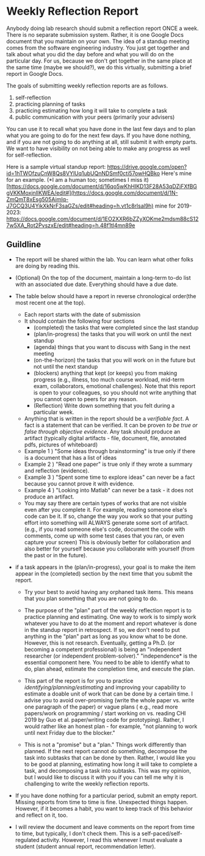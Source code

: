 # Weekly Reflection Report

Anybody doing lab research should submit a reflection report ONCE a week. There is no separate submission system. Rather, it is one Google Docs document that you maintain on your own. The idea of a standup meeting comes from the software engineering industry. You just get together and talk about what you did the day before and what you will do on the particular day. For us, because we don't get together in the same place at the same time (maybe we should?), we do this virtually, submitting a brief report in Google Docs. 

The goals of submitting weekly reflection reports are as follows. 

1) self-reflection 
2) practicing planning of tasks 
3) practicing estimating how long it will take to complete a task 
4) public communication with your peers (primarily your advisers)

You can use it to recall what you have done in the last few days and to plan what you are going to do for the next few days. If you have done nothing, and if you are not going to do anything at all, still submit it with empty parts. We want to have visibility on not being able to make any progress as well for self-reflection. 

Here is a sample virtual standup report: https://drive.google.com/open?id=1hTWOfzuCnW8Qs8VYlUq1ubUQnNDSmf0cti57owHQBko 
Here's mine for an example. (*I am a human too; sometimes I miss it) [https://docs.google.com/document/d/16qo5wKhHIKD13F28A53qDZjFXfBGgVKKMoxjnIlKWEA/edit#](https://docs.google.com/document/d/1N-ZmQmT8xEsg505AimIq-J7GCQ3U4YikXkNrF3saGZs/edit#heading=h.vt1c8rlsal9h)
mine for 2019-2023: https://docs.google.com/document/d/1EO2XXR6bZZyXOKme2mdsm88cS127w5XA_Rot2PvszxE/edit#heading=h.48f1tl4mn89e 

## Guildline
- The report will be shared within the lab. You can learn what other folks are doing by reading this.
- (Optional) On the top of the document, maintain a long-term to-do list with an associated due date. Everything should have a due date. 
- The table below should have a report in reverse chronological order(the most recent one at the top). 
  - Each report starts with the date of submission
  - It should contain the following four sections
    - (completed) the tasks that were completed since the last standup
    - (plan/in-progress) the tasks that you will work on until the next standup
    - (agenda) things that you want to discuss with Sang in the next meeting 
    - (on-the-horizon) the tasks that you will work on in the future but not until the next standup
    - (blockers) anything that kept (or keeps) you from making progress (e.g., illness, too much course workload, mid-term exam, collaborators, emotional challenges). Note that this report is open to your colleagues, so you should not write anything that you cannot open to peers for any reason.
    - (Reflection) Write down something that you felt during a particular week. 
  - Anything that is written in the report should be a *verifiable fact*. A fact is a statement that can be verified. It can be proven *to be true or false through objective evidence*. Any task should produce an artifact (typically digital artifacts - file, document, file, annotated pdfs, pictures of whiteboard) 
  - Example 1 ) "Some ideas through brainstorming" is true only if there is a document that has a list of ideas
  - Example 2 ) "Read one paper" is true only if they wrote a summary and reflection (evidence).
  - Example 3 ) "Spent some time to explore ideas" can never be a fact because you cannot prove it with evidence. 
  - Example 4 ) "Looking into Matlab" can never be a task - it does not produce an artifact. 
  - You may say there are certain types of works that are not visible even after you complete it. For example, reading someone else's code can be it. If so, change the way you work so that your putting effort into something will ALWAYS generate some sort of artifact.  (e.g., if you read someone else's code, document the code with comments, come up with some test cases that you ran, or even capture your screen) This is obviously better for collaboration and also better for yourself because you collaborate with yourself (from the past or in the future). 
- if a task appears in the (plan/in-progress), your goal is to make the item appear in the (completed) section by the next time that you submit the report. 
  - Try your best to avoid having any orphaned task items. This means that you plan something that you are not going to do. 
  - The purpose of the "plan" part of the weekly reflection report is to practice planning and estimating. One way to work is to simply work whatever you have to do at the moment and report whatever is done in the standup report in retrospect. If so, we don't need to put anything in the "plan" part as long as you know what to be done. However, this is not research.  Eventually, getting a Ph.D. (or becoming a competent professional) is being an "independent researcher (or independent problem-solver)." "independence* is the essential component here. You need to be able to identify what to do, plan ahead, estimate the completion time, and execute the plan. 
  - This part of the report is for you to practice *identifying/planning/estimating* and improving your capability to estimate a doable unit of work that can be done by a certain time.   I advise you to avoid over-promising (write the whole paper vs. write one paragraph of the paper) or vague plans ( e.g., read more papers/work on programming / start working on vs. reading CHI 2019 by Guo et al. paper/writing code for prototyping). Rather, I would rather like an honest plan  - for example, "not planning to work until next Friday due to the blocker." 

  - This is not a "promise" but a "plan." Things work differently than planned. If the next report cannot do something, decompose the task into subtasks that can be done by then. Rather, I would like you to be good at planning, estimating how long it will take to complete a task, and decomposing a task into subtasks. This was my opinion, but I would like to discuss it with you if you can tell me why it is challenging to write the weekly reflection reports. 

- If you have done nothing for a particular period, submit an empty report. Missing reports from time to time is fine. Unexpected things happen. However, if it becomes a habit, you want to keep track of this behavior and reflect on it, too. 
- I will review the document and leave comments on the report from time to time, but typically, I don't check them. This is a self-paced/self-regulated activity. However, I read this whenever I must evaluate a student (student annual report, recommendation letter). 
